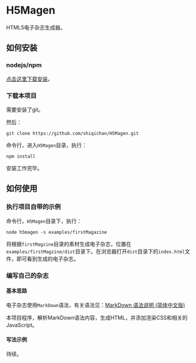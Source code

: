 # H5Magen
HTML5电子杂志生成器。

## 如何安装

### nodejs/npm

[点击这里下载安装](http://nodejs.org/download/)。

### 下载本项目

需要安装了git。

然后：

```
git clone https://github.com/shiqichan/H5Magen.git
```

命令行，进入`H5Magen`目录，执行：

```
npm install
```

安装工作完毕。

## 如何使用

### 执行项目自带的示例

命令行，`H5Magen`目录下，执行：

```
node h5magen -s examples/firstMagazine
```

将根据`firstMagzine`目录的素材生成电子杂志，位置在`examples/firstMagzine/dist`目录下。在浏览器打开`dist`目录下的`index.html`文件，即可看到生成的电子杂志。

### 编写自己的杂志

#### 基本思路

电子杂志使用`MarkDown`语法，有关语法见：[MarkDown 语法说明 (简体中文版)](http://wowubuntu.com/markdown/)

本项目程序，解析MarkDown语法内容，生成HTML，并添加渲染CSS和相关的JavaScript。

#### 写法示例

待续。

